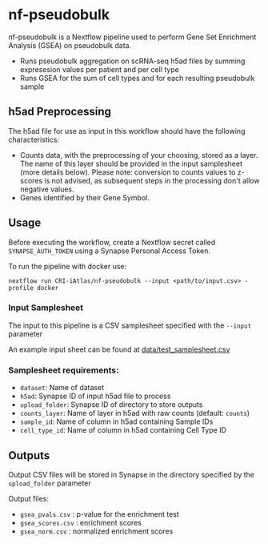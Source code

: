 # nf-pseudobulk

nf-pseudobulk is a Nextflow pipeline used to perform Gene Set Enrichment Analysis (GSEA) on pseudobulk data.

- Runs pseudobulk aggregation on scRNA-seq h5ad files by summing expresesion values per patient and per cell type
- Runs GSEA for the sum of cell types and for each resulting pseudobulk sample

## h5ad Preprocessing
The h5ad file for use as input in this workflow should have the following characteristics:
- Counts data, with the preprocessing of your choosing, stored as a layer. The name of this layer should be provided in the input samplesheet (more details below). Please note: conversion to counts values to z-scores is not advised, as subsequent steps in the processing don't allow negative values.
- Genes identified by their Gene Symbol.

## Usage

Before executing the workflow, create a Nextflow secret called `SYNAPSE_AUTH_TOKEN` using a Synapse Personal Access Token.

To run the pipeline with docker use:

```
nextflow run CRI-iAtlas/nf-pseudobulk --input <path/to/input.csv> -profile docker
```

### Input Samplesheet
The input to this pipeline is a CSV samplesheet specified with the `--input` parameter

An example input sheet can be found at [data/test_samplesheet.csv](https://github.com/CRI-iAtlas/nf-pseudobulk/blob/main/data/test_samplesheet.csv)

### Samplesheet requirements:

- `dataset`: Name of dataset
- `h5ad`: Synapse ID of input h5ad file to process
- `upload_folder`: Synapse ID of directory to store outputs
- `counts_layer`: Name of layer in h5ad with raw counts (default: `counts`)
- `sample_id`: Name of column in h5ad containing Sample IDs
- `cell_type_id`: Name of column in h5ad containing Cell Type ID

## Outputs

Output CSV files will be stored in Synapse in the directory specified by the `upload_folder` parameter

Output files:
- `gsea_pvals.csv` : p-value for the enrichment test
- `gsea_scores.csv` : enrichment scores
- `gsea_norm.csv` : normalized enrichment scores

